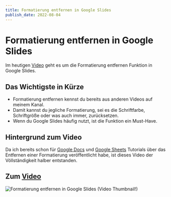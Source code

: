 ```yaml
---
title: Formatierung entfernen in Google Slides
publish_date: 2022-08-04
---
```


# Formatierung entfernen in Google Slides

Im heutigen [Video](https://youtu.be/bTuWnlxR6Y8) geht es um die Formatierung entfernen Funktion in Google Slides. 

## Das Wichtigste in Kürze

- Formatierung entfernen kennst du bereits aus anderen Videos auf meinem Kanal.
- Damit kannst du jegliche Formatierung, sei es die Schriftfarbe, Schriftgröße oder was auch immer, zurücksetzen.
- Wenn du Google Slides häufig nutzt, ist die Funktion ein Must-Have.

## Hintergrund zum Video

Da ich bereits schon für [Google Docs](https://youtu.be/oDO078s_05E) und [Google Sheets](https://youtu.be/0IjWnQW48Yo) Tutorials über das Entfernen einer Formatierung veröffentlicht habe, ist dieses Video der Völlständigkeit halber entstanden. 

## Zum [Video](https://youtu.be/bTuWnlxR6Y8)

![Formatierung entfernen in Google Slides (Video Thumbnail!)](../thumbnails/Fertig334.jpg "Formatierung entfernen in Google Slides (Video Thumbnail!)")